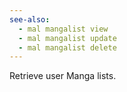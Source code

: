 ```yaml
---
see-also:
  - mal mangalist view
  - mal mangalist update
  - mal mangalist delete
---
```

Retrieve user Manga lists.